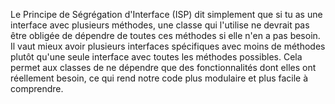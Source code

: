 Le Principe de Ségrégation d'Interface (ISP) dit simplement que si tu as une interface avec plusieurs méthodes, une classe qui l'utilise ne devrait pas être obligée de dépendre de toutes ces méthodes si elle n'en a pas besoin. Il vaut mieux avoir plusieurs interfaces spécifiques avec moins de méthodes plutôt qu'une seule interface avec toutes les méthodes possibles. Cela permet aux classes de ne dépendre que des fonctionnalités dont elles ont réellement besoin, ce qui rend notre code plus modulaire et plus facile à comprendre.
